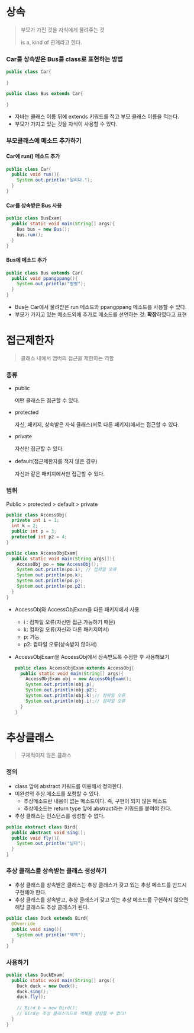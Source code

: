 # 상속

> 부모가 가진 것을 자식에게 물려주는 것
>
> is a, kind of 관계라고 한다.





### Car를 상속받은 Bus를 class로 표현하는 방법

```java
public class Car{
  
}

public class Bus extends Car{
  
}
```

* 자바는 클래스 이름 뒤에 extends 키워드를 적고 부모 클래스 이름을 적는다.
* 부모가 가지고 있는 것을 자식이 사용할 수 있다.



### 부모클래스에 메소드 추가하기

#### Car에 run() 메소드 추가

```java
public class Car{
  public void run(){
    System.out.println("달리다.");
  }
}
```

#### Car를 상속받은 Bus 사용

```java
public class BusExam{
  public static void main(String[] args){
    Bus bus = new Bus();
    bus.run(); 
  }
}
```

#### Bus에 메소드 추가

```java
public class Bus extends Car{
  public void ppangppang(){
    System.out.println("빵빵");
  }
}
```

* Bus는 Car에서 물려받은 run 메소드와 ppangppang 메소드를 사용할 수 있다.
* 부모가 가지고 있는 메소드외에 추가로 메소드를 선언하는 것: **확장**하였다고 표현





# 접근제한자

> 클래스 내에서 멤버의 접근을 제한하는 역할



### 종류

* public

  어떤 클래스든 접근할 수 있다.

* protected

  자신, 패키지, 상속받은 자식 클래스(서로 다른 패키지)에서는 접근할 수 있다.

* private

  자신만 접근할 수 있다.

* default(접근제한자를 적지 않은 경우)

  자신과 같은 패키지에서만 접근할 수 있다.



### 범위

Public > protected > default > private



```java
public class AccessObj{
  private int i = 1;
  int k = 2;
  public int p = 3;
  protected int p2 = 4;
}
```

```java
public class AccessObjExam{
  public static void main(String args[]){
    AccessObj po = new AccessObj();
    System.out.println(po.i); // 컴파일 오류
    System.out.println(po.k);
    System.out.println(po.p);
    System.out.println(po.p2);
  }
}
```

* AccessObj와 AccessObjExam을 다른 패키지에서 사용

  * i : 컴파일 오류(자신만 접근 가능하기 때문)
  * k: 컴파일 오류(자신과 다른 패키지여서)
  * p: 가능 
  * p2: 컴파일 오류(상속받지 않아서)

* AccessObjExam을 AccessObj에서 상속받도록 수정한 후 사용해보기

  ```java
  public class AccessObjExam extends AccessObj{
    public static void main(String[] args){
      AccessObjExam obj = new AccessObjExam();
      System.out.println(obj.p);
      System.out.println(obj.p2);
      System.out.println(obj.k);// 컴파일 오류
      System.out.println(obj.i);// 컴파일 오류  
    }
  }
  ```





# 추상클래스

> 구체적이지 않은 클래스



### 정의

* class 앞에 abstract 키워드를 이용해서 정의한다.
* 미완성의 추상 메소드를 포함할 수 있다.
  * 추상메소드란 내용이 없는 메소드이다. 즉, 구현이 되지 않은 메소드
  * 추상메소드는 return type 앞에 abstract라는 키워드를 붙여야 한다.
* 추상 클래스는 인스턴스를 생성할 수 없다.

```java
public abstract class Bird{
  public abstract void sing();
  public void fly(){
    System.out.println("날다");
  }
}
```



### 추상 클래스를 상속받는 클래스 생성하기

* 추상 클래스를 상속받은 클래스는 추상 클래스가 갖고 있는 추상 메소드를 반드시 구현해야 한다.
* 추상 클래스를 상속받고, 추상 클래스가 갖고 잇는 추상 메소드를 구현하지 않으면 해당 클래스도 추상 클래스가 된다. 

```java
public class Duck extends Bird{
  @Override
  public void sing(){
    System.out.println("꽥꽥");
  }
}
```



### 사용하기

```java
public class DuckExam{
  public static void main(String[] args){
    Duck duck = new Duck();
    duck.sing();
    duck.fly();
    
    // Bird b = new Bird(); 
    // Bird는 추상 클래스이므로 객체를 생성할 수 없다!
  }
}
```

